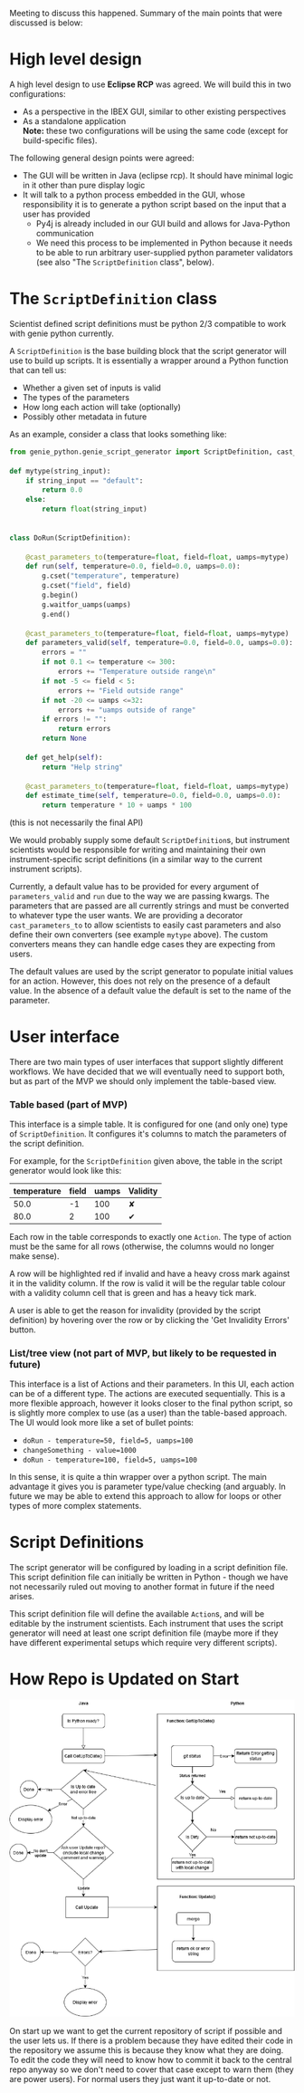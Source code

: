 Meeting to discuss this happened. Summary of the main points that were discussed is below:

# High level design

A high level design to use **Eclipse RCP** was agreed. We will build this in two configurations:
- As a perspective in the IBEX GUI, similar to other existing perspectives
- As a standalone application <br>
**Note:** these two configurations will be using the same code (except for build-specific files).

The following general design points were agreed:
- The GUI will be written in Java (eclipse rcp). It should have minimal logic in it other than pure display logic
- It will talk to a python process embedded in the GUI, whose responsibility it is to generate a python script based on the input that a user has provided
  * Py4j is already included in our GUI build and allows for Java-Python communication
  * We need this process to be implemented in Python because it needs to be able to run arbitrary user-supplied python parameter validators (see also "The `ScriptDefinition` class", below).

# The `ScriptDefinition` class

Scientist defined script definitions must be python 2/3 compatible to work with genie python currently.

A `ScriptDefinition` is the base building block that the script generator will use to build up scripts. It is essentially a wrapper around a Python function that can tell us:
- Whether a given set of inputs is valid
- The types of the parameters
- How long each action will take (optionally)
- Possibly other metadata in future

As an example, consider a class that looks something like:

```python
from genie_python.genie_script_generator import ScriptDefinition, cast_parameters_to

def mytype(string_input):
    if string_input == "default":
        return 0.0
    else:
        return float(string_input)


class DoRun(ScriptDefinition):

    @cast_parameters_to(temperature=float, field=float, uamps=mytype)
    def run(self, temperature=0.0, field=0.0, uamps=0.0):
        g.cset("temperature", temperature)
        g.cset("field", field)
        g.begin()
        g.waitfor_uamps(uamps)
        g.end()

    @cast_parameters_to(temperature=float, field=float, uamps=mytype)
    def parameters_valid(self, temperature=0.0, field=0.0, uamps=0.0):
        errors = ""
        if not 0.1 <= temperature <= 300:
            errors += "Temperature outside range\n"
        if not -5 <= field < 5:
            errors += "Field outside range"
        if not -20 <= uamps <=32:
            errors += "uamps outside of range"
        if errors != "":
            return errors
        return None   

    def get_help(self):
        return "Help string"
    
    @cast_parameters_to(temperature=float, field=float, uamps=mytype)
    def estimate_time(self, temperature=0.0, field=0.0, uamps=0.0):
        return temperature * 10 + uamps * 100 
```
(this is not necessarily the final API)

We would probably supply some default `ScriptDefinition`s, but instrument scientists would be responsible for writing and maintaining their own instrument-specific script definitions (in a similar way to the current instrument scripts).

Currently, a default value has to be provided for every argument of `parameters_valid` and `run` due to the way we are passing kwargs. The parameters that are passed are all currently strings and must be converted to whatever type the user wants. We are providing a decorator `cast_parameters_to` to allow scientists to easily cast parameters and also define their own converters (see example `mytype` above). The custom converters means they can handle edge cases they are expecting from users.

The default values are used by the script generator to populate initial values for an action. However, this does not rely on the presence of a default value. In the absence of a default value the default is set to the name of the parameter.

# User interface

There are two main types of user interfaces that support slightly different workflows. We have decided that we will eventually need to support both, but as part of the MVP we should only implement the table-based view.

### Table based (part of MVP)

This interface is a simple table. It is configured for one (and only one) type of `ScriptDefinition`. It configures it's columns to match the parameters of the script definition.

For example, for the `ScriptDefinition` given above, the table in the script generator would look like this:

| temperature | field | uamps | Validity |
| --- | --- | --- | --- |
| 50.0 | -1 | 100 | ✘ |
| 80.0 | 2 | 100 | ✔ |

Each row in the table corresponds to exactly one `Action`. The type of action must be the same for all rows (otherwise, the columns would no longer make sense).

A row will be highlighted red if invalid and have a heavy cross mark against it in the validity column. If the row is valid it will be the regular table colour with a validity column cell that is green and has a heavy tick mark.

A user is able to get the reason for invalidity (provided by the script definition) by hovering over the row or by clicking the 'Get Invalidity Errors' button.

### List/tree view (not part of MVP, but likely to be requested in future)

This interface is a list of Actions and their parameters. In this UI, each action can be of a different type. The actions are executed sequentially. This is a more flexible approach, however it looks closer to the final python script, so is slightly more complex to use (as a user) than the table-based approach. The UI would look more like a set of bullet points:
- `doRun - temperature=50, field=5, uamps=100`
- `changeSomething - value=1000`
- `doRun - temperature=100, field=5, uamps=100`

In this sense, it is quite a thin wrapper over a python script. The main advantage it gives you is parameter type/value checking (and arguably. In future we may be able to extend this approach to allow for loops or other types of more complex statements.

# Script Definitions

The script generator will be configured by loading in a script definition file. This script definition file can initially be written in Python - though we have not necessarily ruled out moving to another format in future if the need arises.

This script definition file will define the available `Action`s, and will be editable by the instrument scientists. Each instrument that uses the script generator will need at least one script definition file (maybe more if they have different experimental setups which require very different scripts).

# How Repo is Updated on Start

![](script_generator/UpdateRepoFlowDiagram.png)

On start up we want to get the current repository of script if possible and the user lets us. If there is a problem because they have edited their code in the repository we assume this is because they know what they are doing. To edit the code they will need to know how to commit it back to the central repo anyway so we don't need to cover that case except to warn them (they are power users). For normal users they just want it up-to-date or not.
